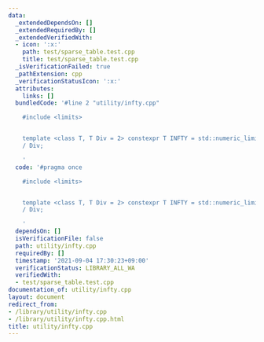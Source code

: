 ```yaml
---
data:
  _extendedDependsOn: []
  _extendedRequiredBy: []
  _extendedVerifiedWith:
  - icon: ':x:'
    path: test/sparse_table.test.cpp
    title: test/sparse_table.test.cpp
  _isVerificationFailed: true
  _pathExtension: cpp
  _verificationStatusIcon: ':x:'
  attributes:
    links: []
  bundledCode: '#line 2 "utility/infty.cpp"

    #include <limits>


    template <class T, T Div = 2> constexpr T INFTY = std::numeric_limits<T>::max()
    / Div;

    '
  code: '#pragma once

    #include <limits>


    template <class T, T Div = 2> constexpr T INFTY = std::numeric_limits<T>::max()
    / Div;

    '
  dependsOn: []
  isVerificationFile: false
  path: utility/infty.cpp
  requiredBy: []
  timestamp: '2021-09-04 17:30:23+09:00'
  verificationStatus: LIBRARY_ALL_WA
  verifiedWith:
  - test/sparse_table.test.cpp
documentation_of: utility/infty.cpp
layout: document
redirect_from:
- /library/utility/infty.cpp
- /library/utility/infty.cpp.html
title: utility/infty.cpp
---
```

